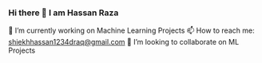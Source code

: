 ### Hi there 👋 I am Hassan Raza
 🔭 I’m currently working on Machine Learning Projects
 📫 How to reach me: shiekhhassan1234draq@gmail.com
 👯 I’m looking to collaborate on ML Projects

<!--
**Hassan-293/Hassan-293** is a ✨ _special_ ✨ repository because its `README.md` (this file) appears on your GitHub profile.

Here are some ideas to get you started:

### 🔭 I’m currently working on Machine Learning Projects
### 🌱 I’m currently learning Data Science and Artificial Intelligence
- 👯 I’m looking to collaborate on ML Projects
- 🤔 I’m looking for help with ...
- 💬 Ask me about ...
- 📫 How to reach me: ...
- 😄 Pronouns: ...
- ⚡ Fun fact: ...
-->
